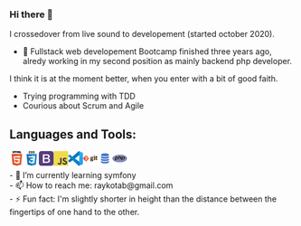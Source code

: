 ### Hi there 👋
<!--
![#f03c15](https://placehold.it/15/f03c15/000000?text=+)
:musical_keyboard:-->
I crossedover from live sound to developement (started october 2020). 

- 🔭 Fullstack web developement Bootcamp finished three years ago, alredy working in my second position as mainly backend php developer.

I think it is at the moment better, when you enter with a bit of good faith.

- Trying programming with TDD
- Courious about Scrum and Agile



## Languages and Tools:

<i class="fab fa-html5"></i>
<i class="fab fa-js"></i>
<i class="fab fa-css3-alt"></i>

<img align="left" alt="HTML5" width="26px" src="https://raw.githubusercontent.com/github/explore/80688e429a7d4ef2fca1e82350fe8e3517d3494d/topics/html/html.png" />  
<img align="left" alt="CSS3" width="26px" src="https://raw.githubusercontent.com/github/explore/80688e429a7d4ef2fca1e82350fe8e3517d3494d/topics/css/css.png" />
<img align="left" alt="bootstap" width="26px" src="https://raw.githubusercontent.com/github/explore/80688e429a7d4ef2fca1e82350fe8e3517d3494d/topics/bootstrap/bootstrap.png" />
<img align="left" alt="JavaScript" width="26px" src="https://raw.githubusercontent.com/github/explore/80688e429a7d4ef2fca1e82350fe8e3517d3494d/topics/javascript/javascript.png" />

<img align="left" alt="Visual Studio Code" width="26px" src="https://raw.githubusercontent.com/github/explore/80688e429a7d4ef2fca1e82350fe8e3517d3494d/topics/visual-studio-code/visual-studio-code.png" />
<img align="left" alt="Git" width="26px" src="https://raw.githubusercontent.com/github/explore/80688e429a7d4ef2fca1e82350fe8e3517d3494d/topics/git/git.png" />

<img align="left" alt="SQL" width="26px" src="https://raw.githubusercontent.com/github/explore/80688e429a7d4ef2fca1e82350fe8e3517d3494d/topics/sql/sql.png" />
<img align="left" alt="PHP" width="26px" src="https://raw.githubusercontent.com/github/explore/80688e429a7d4ef2fca1e82350fe8e3517d3494d/topics/php/php.png" />

<br />
<!---
<script src="https://kit.fontawesome.com/093d21a8cf.js" crossorigin="anonymous"></script>
-->
<br />
- 🌱 I’m currently learning symfony 
<!--- 👯 I’m looking to collaborate on ...
- 🤔 I’m looking for help with ...
- 💬 Ask me about ...
- 😄 Pronouns: ... 
-->
<br />
- 📫 How to reach me: raykotab@gmail.com
<br />
- ⚡ Fun fact: I'm slightly shorter in height than the distance between the fingertips of one hand to the other.

